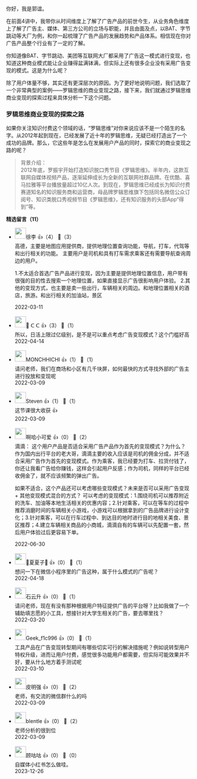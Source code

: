 你好，我是郭谊。

在前面4讲中，我带你从时间维度上了解了广告产品的前世今生，从业务角色维度上了解了广告主、媒体、第三方公司的立场与职能，并且由面及点，以BAT、字节跳动等大厂为例，和你一起梳理了广告产品的发展趋势和产品体系。相信现在你对广告产品整个行业有了一定的了解。

你知道像BAT、字节跳动、美团等互联网大厂都采用了广告这一模式进行变现，也知道这种商业模式能让企业赚得盆满钵满，但实际上还有很多企业没有采用广告变现的模式。这是为什么呢？

除了用户体量不够，其实还有更深层次的原因。为了更好地说明问题，我们选取了一个非常典型的案例——罗辑思维的商业变现之路，接下来，我们就通过罗辑思维商业变现的探索过程来具体分析一下这个问题。

### 罗辑思维商业变现的探索之路

如果你关注知识付费这个领域的话，“罗辑思维”对你来说应该不是一个陌生的名字。从2012年起到现在，已经发展了近十年的罗辑思维，无疑已经打造出了一个成功的品牌。那么，它这些年是怎么在发展用户产品的同时，探索它的商业变现之路的呢？

> 背景介绍：  
> 2012年底，罗振宇开始打造知识脱口秀节目《罗辑思维》。半年内，这款互联网自媒体视频产品，逐渐延伸成长为全新的互联网社群品牌。在优酷、喜马拉雅等平台播放量超过10亿人次。到现在，罗辑思维已经成长为知识付费赛道知名的知识服务商和运营商，母品牌罗辑思维旗下包括同名微信公众订阅号、知识类脱口秀视频节目《罗辑思维》，还有知识服务的头部App“得到”等。
<div><strong>精选留言（11）</strong></div><ul>
<li><img src="https://static001.geekbang.org/account/avatar/00/12/83/8d/03cac826.jpg" width="30px"><span>徐李</span> 👍（4） 💬（3）<div>高德，主要是地图应用提供商，提供地理位置查询功能，导航，打车，代驾等和出行相关的功能。
主要用户是司机和具有打车需求乘客还有需要导航查询周边的用户。

1.不太适合首选广告产品进行变现，因为主要是提供地理位置信息，用户带有很强的目的性去搜索一个地理位置，如果直接显示广告很影响用户体验。
2.其他的变现方式，也主要是卖一些出行，车辆相关的周边。和地理位置相关的酒店，旅游。和出行相关的加油站，景区</div>2022-03-11</li><br/><li><img src="https://static001.geekbang.org/account/avatar/00/13/c9/d1/c08f6dd9.jpg" width="30px"><span>🐳 ᑕ ᑕ</span> 👍（3） 💬（1）<div>所以，日活上限过亿级别，是不是可以重点考虑广告变现模式？这个门槛好高</div>2022-04-14</li><br/><li><img src="https://thirdwx.qlogo.cn/mmopen/vi_32/DYAIOgq83eotaMCDHogj3jbp0PAwVpicdMLUMmx8FtqBZGF5q0CIQjf7UibgI8CWictrnujpaoMmDExbeKEpjodnA/132" width="30px"><span>MONCHHICHI</span> 👍（1） 💬（1）<div>请问老师，我们在商场和小区有几千块屏，如何最快的方式寻找外部的广告主进行投放和变现呢</div>2022-03-09</li><br/><li><img src="https://static001.geekbang.org/account/avatar/00/13/21/14/423a821f.jpg" width="30px"><span>Steven</span> 👍（1） 💬（1）<div>这节课很大收获 👍</div>2022-03-09</li><br/><li><img src="https://static001.geekbang.org/account/avatar/00/26/61/15/41d914d8.jpg" width="30px"><span>啊哈小可爱</span> 👍（0） 💬（2）<div>滴滴：
这个用户产品是否适合采用广告产品作为首先的变现模式？为什么？
作为国内出行平台的老大哥，滴滴主要的收入应该是司机的佣金分成，并不适合采用广告作为首先的变现模式。作为乘客，我已经要为打车、拉货付钱了，你还让我看广告给你赚钱，这样会引起用户反感；作为司机，同样的平台已经收佣金了，就不应该频繁的弹出广告。

如果不适合，这个产品还可以考虑哪些变现模式？未来是否可以采用广告变现 + 其他变现模式混合的方式？
可以考虑的变现模式：1.围绕司机可以推荐附近的洗车、加油等本地生活相关的优惠内容；2.针对乘客，可以在等车的过程中推荐消磨时间的车辆相关小游戏，小游戏可以根据拿到的广告品牌进行设计变化；3.针对乘客，可以在行车过程中、到达目的地时进行目的地相关美食、景区推荐；4.建立车辆相关商品的小商城，滴滴自有的车辆可以先配置一套，然后用户体验过后更容易下单。
</div>2022-06-30</li><br/><li><img src="https://static001.geekbang.org/account/avatar/00/2d/75/d4/f08c4222.jpg" width="30px"><span>🌼夏夏子🐾</span> 👍（0） 💬（1）<div>想问一下在微信小程序里的广告这种，属于什么模式的广告呢？</div>2022-04-18</li><br/><li><img src="https://static001.geekbang.org/account/avatar/00/0f/a0/c3/c5db35df.jpg" width="30px"><span>石云升</span> 👍（0） 💬（1）<div>请问老师，现在有没有那种根据用户特征提供广告的平台呀？比如我做了一个辅助填志愿的小工具，想接针对大学生相关的广告，要去哪里找？</div>2022-03-20</li><br/><li><img src="" width="30px"><span>Geek_f1c996</span> 👍（0） 💬（1）<div>工具产品在广告变现转型期间有哪些切实可行的解决措施呢？例如说转型用户特权升级，进而让用户付费，感觉很多功能用户都需要，但实际可能效果并不好，要从什么地方着手测试呢</div>2022-03-10</li><br/><li><img src="" width="30px"><span>皮明强</span> 👍（0） 💬（2）<div>老师，有交流的微信群什么的吗
</div>2022-03-09</li><br/><li><img src="https://static001.geekbang.org/account/avatar/00/10/3e/e7/261711a5.jpg" width="30px"><span>blentle</span> 👍（0） 💬（2）<div>老师分析的很到位</div>2022-03-09</li><br/><li><img src="https://static001.geekbang.org/account/avatar/00/24/ff/4c/e4b30e84.jpg" width="30px"><span>顾咕咕</span> 👍（0） 💬（0）<div>自媒体小红书怎么做哇。</div>2023-12-26</li><br/>
</ul>